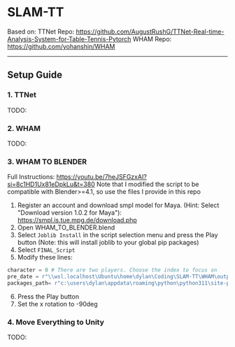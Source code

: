 # SLAM-TT

Based on:
TTNet Repo: https://github.com/AugustRushG/TTNet-Real-time-Analysis-System-for-Table-Tennis-Pytorch
WHAM Repo: https://github.com/yohanshin/WHAM

---


## Setup Guide

### 1. TTNet

TODO:

### 2. WHAM

TODO: 

### 3. WHAM TO BLENDER

Full Instructions: https://youtu.be/7heJSFGzxAI?si=8c1HD1Ux81eDpkLu&t=380
Note that I modified the script to be compatible with Blender>=4.1, so use the files I provide in this repo

1. Register an account and download smpl model for Maya. (Hint: Select "Download version 1.0.2 for Maya"): https://smpl.is.tue.mpg.de/download.php
2. Open WHAM_TO_BLENDER.blend
3. Select ```Joblib Install``` in the script selection menu and press the Play button (Note: this will install joblib to your global pip packages)
4. Select ```FINAL_Script```
5. Modify these lines:
```python
character = 0 # There are two players. Choose the index to focus on
pre_date = r"\\wsl.localhost\Ubuntu\home\dylan\Coding\SLAM-TT\WHAM\output\demo\test_1_trimmed\wham_output.pkl" # Set this to your .pkl output path from the previous step
packages_path= r"c:\users\dylan\appdata\roaming\python\python311\site-packages" # Add your python packages to the path (wherever you installed joblib)
```
6. Press the Play button
7. Set the x rotation to -90deg

### 4. Move Everything to Unity

TODO: